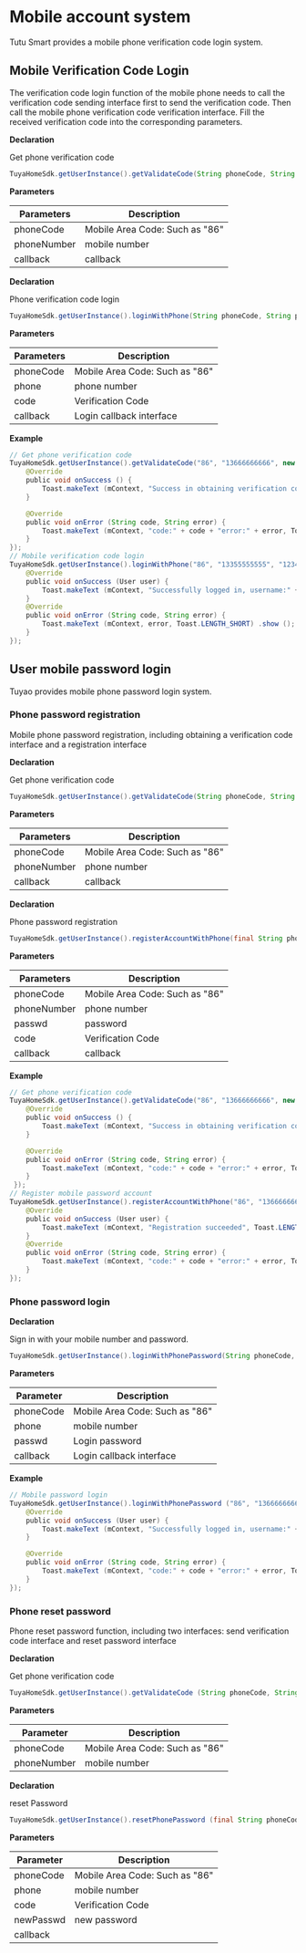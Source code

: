 # Mobile account system

Tutu Smart provides a mobile phone verification code login system.
## Mobile Verification Code Login

The verification code login function of the mobile phone needs to call the verification code sending interface first to send the verification code. Then call the mobile phone verification code verification interface. Fill the received verification code into the corresponding parameters.

**Declaration**

Get phone verification code

```java
TuyaHomeSdk.getUserInstance().getValidateCode(String phoneCode, String phoneNumber, final IValidateCallback callback);
```

**Parameters**

| Parameters | Description |
| ----------- | ----------------- |
| phoneCode | Mobile Area Code: Such as "86" |
| phoneNumber | mobile number |
| callback | callback |

**Declaration** 

Phone verification code login


```java
TuyaHomeSdk.getUserInstance().loginWithPhone(String phoneCode, String phone, String code, final ILoginCallback callback)
```

**Parameters**

| Parameters | Description |
| ----------- | ----------------- |
|phoneCode | Mobile Area Code: Such as "86" |
| phone | phone number |
| code | Verification Code |
|callback | Login callback interface |

**Example**

```java
// Get phone verification code
TuyaHomeSdk.getUserInstance().getValidateCode("86", "13666666666", new IValidateCallback () {
    @Override
    public void onSuccess () {
        Toast.makeText (mContext, "Success in obtaining verification code", Toast.LENGTH_SHORT) .show ();
    }

    @Override
    public void onError (String code, String error) {
        Toast.makeText (mContext, "code:" + code + "error:" + error, Toast.LENGTH_SHORT) .show ();
    }
});
// Mobile verification code login
TuyaHomeSdk.getUserInstance().loginWithPhone("86", "13355555555", "123456", new ILoginCallback () {
    @Override
    public void onSuccess (User user) {
        Toast.makeText (mContext, "Successfully logged in, username:" + TuyaHomeSdk.getUserInstance (). GetUser (). GetUsername (), Toast.LENGTH_SHORT) .show ();
    }
    @Override
    public void onError (String code, String error) {
        Toast.makeText (mContext, error, Toast.LENGTH_SHORT) .show ();
    }
});
```
## User mobile password login

Tuyao provides mobile phone password login system.
### Phone password registration
Mobile phone password registration, including obtaining a verification code interface and a registration interface

**Declaration**

Get phone verification code

```java
TuyaHomeSdk.getUserInstance().getValidateCode(String phoneCode, String phoneNumber, final IValidateCallback callback);
```

**Parameters**

| Parameters | Description |
| ----------- | ----------------- |
| phoneCode | Mobile Area Code: Such as "86" |
| phoneNumber | phone number |
| callback | callback |

**Declaration**

Phone password registration

```java
TuyaHomeSdk.getUserInstance().registerAccountWithPhone(final String phoneCode, final String phoneNumber, final String passwd, final String code, final IRegisterCallback callback);
```

**Parameters**

| Parameters | Description |
| ----------- | ----------------- |
| phoneCode | Mobile Area Code: Such as "86" |
| phoneNumber | phone number |
| passwd | password |
| code | Verification Code |
| callback | callback |

**Example**

```java
// Get phone verification code
TuyaHomeSdk.getUserInstance().getValidateCode("86", "13666666666", new IValidateCallback () {
    @Override
    public void onSuccess () {
        Toast.makeText (mContext, "Success in obtaining verification code", Toast.LENGTH_SHORT) .show ();
    }

    @Override
    public void onError (String code, String error) {
        Toast.makeText (mContext, "code:" + code + "error:" + error, Toast.LENGTH_SHORT) .show ();
    }
 });
// Register mobile password account
TuyaHomeSdk.getUserInstance().registerAccountWithPhone("86", "13666666666", "123456", "124332", new IRegisterCallback () {
    @Override
    public void onSuccess (User user) {
        Toast.makeText (mContext, "Registration succeeded", Toast.LENGTH_SHORT) .show ();
    }
    @Override
    public void onError (String code, String error) {
        Toast.makeText (mContext, "code:" + code + "error:" + error, Toast.LENGTH_SHORT) .show ();
    }
});
```
### Phone password login
**Declaration**

Sign in with your mobile number and password.

```java
TuyaHomeSdk.getUserInstance().loginWithPhonePassword(String phoneCode, String phone, String passwd, final ILoginCallback callback);
```

**Parameters**

| Parameter | Description |
| ----------- | ----------------- |
| phoneCode | Mobile Area Code: Such as "86" |
| phone | mobile number |
| passwd | Login password |
callback | Login callback interface |

**Example**

```java
// Mobile password login
TuyaHomeSdk.getUserInstance().loginWithPhonePassword ("86", "13666666666", "123456", new ILoginCallback () {
    @Override
    public void onSuccess (User user) {
        Toast.makeText (mContext, "Successfully logged in, username:" + TuyaHomeSdk.getUserInstance (). GetUser (). GetUsername (), Toast.LENGTH_SHORT) .show ();
    }

    @Override
    public void onError (String code, String error) {
        Toast.makeText (mContext, "code:" + code + "error:" + error, Toast.LENGTH_SHORT) .show ();
    }
});
```
### Phone reset password

Phone reset password function, including two interfaces: send verification code interface and reset password interface

**Declaration**

Get phone verification code

```java
TuyaHomeSdk.getUserInstance().getValidateCode (String phoneCode, String phoneNumber, final IValidateCallback callback);
```

**Parameters**

| Parameter | Description |
| ----------- | ----------------- |
|phoneCode | Mobile Area Code: Such as "86" |
| phoneNumber | mobile number |

**Declaration**

reset Password

```java
TuyaHomeSdk.getUserInstance().resetPhonePassword (final String phoneCode, final String phone, final String code, final String newPasswd, final IResetPasswordCallback callback);
```

**Parameters**

| Parameter | Description |
| ----------- | ----------------- |
| phoneCode | Mobile Area Code: Such as "86" |
| phone | mobile number |
| code | Verification Code |
| newPasswd | new password |
| callback |